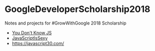 # GoogleDeveloperScholarship2018
Notes and projects for #GrowWithGoogle 2018 Scholarship


* [You Don't Know JS](https://github.com/getify/You-Dont-Know-JS/blob/master/README.md)
* [JavaScriptIsSexy](http://javascriptissexy.com/)
* https://javascript30.com/
